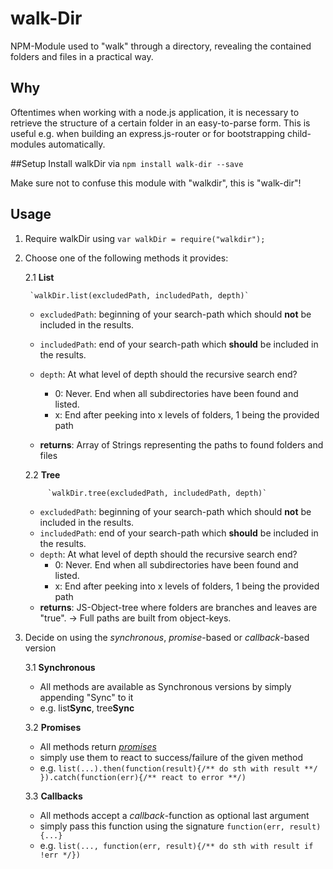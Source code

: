# walk-Dir
NPM-Module used to "walk" through a directory, revealing the contained folders and files in a practical way.

## Why
Oftentimes when working with a node.js application, it is necessary to retrieve the structure of a certain folder in an easy-to-parse form.
This is useful e.g. when building an express.js-router or for bootstrapping child-modules automatically.

##Setup
Install walkDir via `npm install walk-dir --save`

Make sure not to confuse this module with "walkdir", this is "walk-dir"!


## Usage
1) Require walkDir using  `var walkDir = require("walkdir");`
2) Choose one of the following methods it provides:

    2.1 **List**
    
        `walkDir.list(excludedPath, includedPath, depth)`
        
    + `excludedPath`: beginning of your search-path which should **not** be included in the results.
    
    + `includedPath`: end of your search-path which **should** be included in the results.
    
    + `depth`: At what level of depth should the recursive search end?
        
        + 0: Never. End when all subdirectories have been found and listed.
        + x: End after peeking into x levels of folders, 1 being the provided path

    + **returns**: Array of Strings representing the paths to found folders and files

    2.2 **Tree**

            `walkDir.tree(excludedPath, includedPath, depth)`

    + `excludedPath`: beginning of your search-path which should **not** be included in the results.
    + `includedPath`: end of your search-path which **should** be included in the results.
    + `depth`: At what level of depth should the recursive search end?
        + 0: Never. End when all subdirectories have been found and listed.
        + x: End after peeking into x levels of folders, 1 being the provided path
    + **returns**: JS-Object-tree where folders are branches and leaves are "true". -> Full paths are built from object-keys.

3) Decide on using the *synchronous*, *promise*-based or *callback*-based version
    
    3.1 **Synchronous**
    + All methods are available as Synchronous versions by simply appending "Sync" to it
    + e.g. list**Sync**, tree**Sync**
    
    3.2 **Promises**
    + All methods return [*promises*]("https://developers.google.com/web/fundamentals/primers/promises")
    + simply use them to react to success/failure of the given method
    + e.g. `list(...).then(function(result){/** do sth with result **/ }).catch(function(err){/** react to error **/)`
    
    3.3 **Callbacks**
    + All methods accept a *callback*-function as optional last argument
    + simply pass this function using the signature `function(err, result){...}`
    + e.g. `list(..., function(err, result){/** do sth with result if !err */})`